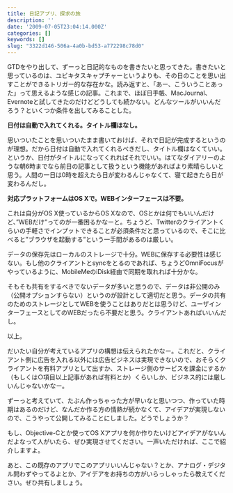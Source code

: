 ```yaml
---
title: 日記アプリ、探求の旅
description: ''
date: '2009-07-05T23:04:14.000Z'
categories: []
keywords: []
slug: "3322d146-506a-4a0b-bd53-a772298c78d0"
---
```

GTDをやり出して、ずーっと日記的なものを書きたいと思ってきた。書きたいと思っているのは、ユビキタスキャプチャーというよりも、その日のことを思い出すことができるトリガー的な存在かな。読み返すと、「あー、こういうことあった」って思えるような感じの記事。これまで、ほぼ日手帳、MacJournal、Evernoteと試してきたのだけどどうしても続かない。どんなツールがいいんだろう？といくつか条件を出してみることした。

**日付は自動で入れてくれる。タイトル欄はなし。**

思いついたことを思いついたまま書いておけば、それで日記が完成するというのが理想。だから日付は自動で入れてくれるべきだし、タイトル欄はなくていい。というか、日付がタイトルになってくれればそれでいい。はてなダイアリーのような朝6時までなら前日の記事として扱うという機能があればより素晴らしいと思う。人間の一日は0時を超えたら日が変わるんじゃなくて、寝て起きたら日が変わるんだし。

**対応プラットフォームはOS Xで。WEBインターフェースは不要。**

これは自分がOS X使っているからOS Xなので、OSとかは何でもいいんだけど、”WEBだけ”ってのが一番困るかなーと。ちょうど、Twitterのクライアントくらいの手軽さでインプットできることが必須条件だと思っているので、そこに比べると”ブラウザを起動する”という一手間があるのは厳しい。

データの保存先はローカルのストレージで十分。WEBに保存する必要性は感じない。もし他のクライアントとsyncをとるのであれば、ちょうどOmniFocusがやっているように、MobileMeのiDisk経由で同期を取れれば十分かな。

そもそも共有をするべきでないデータが多いと思うので、データは非公開のみ（公開オプションすらない）というのが設計として適切だと思う。データの共有のためのストレージとしてWEBを使うことはありだとは思うけど、ユーザインターフェースとしてのWEBだったら不要だと思う。クライアントあればいいんだし。

以上。

だいたい自分が考えているアプリの構想は伝えられたかなー。これだと、クライアント側に広告を入れる以外には広告ビジネスは実現できないので、おそらくクライアントを有料アプリとして出すか、ストレージ側のサービスを課金にするか（もしくは○項目以上記事があれば有料とか）くらいしか、ビジネス的には厳しいんじゃないかなー。

ずーっと考えていて、たぶん作っちゃった方が早いなと思いつつ、作っていた時期はあるのだけど、なんだか作る方の情熱が続かなくて、アイデアが実現しないので、こうやって公開してみることにしました。どうでしょうか？

もし、Objective-Cとか使ってOS Xアプリを何か作りたいけどアイデアがないんだよなって人がいたら、ぜひ実現させてください。一声いただければ、ここで紹介しますよ。

あと、この既存のアプリでこのアプリいいんじゃない？とか、アナログ・デジタル問わずやってるよとか、アイデアをお持ちの方がいらっしゃったら教えてください。ぜひ共有しましょう。